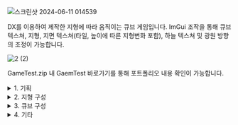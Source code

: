 ![스크린샷 2024-06-11 014539](https://github.com/karhabernel/HeightMapMovingGame/assets/124255059/35e92bbd-b59c-4be3-a561-1fde3ca8602e)

DX를 이용하여 제작한 지형에 따라 움직이는 큐브 게임입니다.
ImGui 조작을 통해 큐브 텍스쳐, 지형, 지면 텍스쳐(타일, 높이에 따른 지형변화 포함), 하늘 텍스쳐 및 광원 방향의 조정이 가능합니다.

![2 (2)](https://github.com/karhabernel/HeightMapMovingGame/assets/124255059/a51daff4-7542-44ce-857d-4fa1ab59689f)

GameTest.zip 내 GaemTest 바로가기를 통해 포트폴리오 내용 확인이 가능합니다.

<details>
    <summary>1. 기획</summary>

![그림1](https://github.com/karhabernel/HeightMapMovingGame/assets/124255059/03d6fd33-a96e-4cb1-8d8c-5bc30fbbb3b7)
DX를 통해 지형과 큐브를 그리고, 큐브 아래의 지형 각도에 맞추어 큐브의 rotation을 조정하는 게임을 만들고자 합니다.


</details>

<details>
    <summary>2. 지형 구성</summary>

지형은 머티리얼 역할을 할 텍스처 2개(지면, 언덕)과 HeightMap 역할을 할 흑백 이미지 한장을 이용하여 만들었습니다.

![Dirt2](https://github.com/karhabernel/HeightMapMovingGame/assets/124255059/46ad99ab-2311-42f6-be87-dba7df212215)
![Cliff (Layered Rock) (2)](https://github.com/karhabernel/HeightMapMovingGame/assets/124255059/4d386fda-7a08-4caa-af87-194ad362ccdf)

머티리얼 역할을 할 텍스처 2개

![Gray256](https://github.com/karhabernel/HeightMapMovingGame/assets/124255059/cd3cde4e-063c-4345-9963-6a44da0d161e)

HeightMap으로 사용한 흑백 이미지


</details>

<details>
    <summary>3. 큐브 구성</summary>

업데이트중..


</details>


<details>
    <summary>4. 기타</summary>

업데이트중..


</details>
